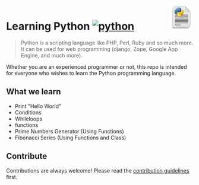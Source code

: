 <img src="python.png" align="right" />

# Learning Python [![python](https://cdn.rawgit.com/sindresorhus/awesome/d7305f38d29fed78fa85652e3a63e154dd8e8829/media/badge.svg)](https://github.com/affankhan43/learn-python)
> Python is a scripting language like PHP, Perl, Ruby and so much more. It can be used for web programming (django, Zope, Google App Engine, and much more). 

Whether you are an experienced programmer or not, this repo is intended for everyone who wishes to learn the Python programming language.

## What we learn 
- Print "Hello World"
- Conditions
- Whileloops
- functions
- Prime Numbers Generator (Using Functions)
- Fibonacci Series (Using Functions and Class)

## Contribute

Contributions are always welcome!
Please read the [contribution guidelines](contributing.md) first.
